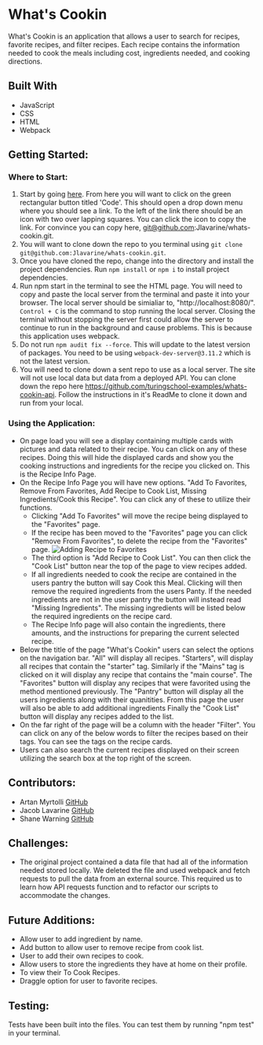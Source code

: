 # What's Cookin
What's Cookin is an application that allows a user to search for recipes, favorite recipes, and filter recipes. Each recipe contains the information needed to cook the meals including cost, ingredients needed, and cooking directions.

## Built With
  * JavaScript
  * CSS
  * HTML
  * Webpack

## Getting Started:

### Where to Start:

1. Start by going [here](https://github.com/Jlavarine/whats-cookin). From here you will want to click on the green rectangular button titled 'Code'. This should open a drop down menu where you should see a link. To the left of the link there should be an icon with two over lapping squares. You can click the icon to copy the link. For convince you can copy here, git@github.com:Jlavarine/whats-cookin.git.
2. You will want to clone down the repo to you terminal using `git clone git@github.com:Jlavarine/whats-cookin.git`.
3. Once you have cloned the repo, change into the directory and install the project dependencies. Run `npm install` or `npm i` to install project dependencies.
4. Run npm start in the terminal to see the HTML page. You will need to copy and paste the local server from the terminal and paste it into your browser. The local server should be simialiar to, "http://localhost:8080/". `Control + C` is the command to stop running the local server. Closing the terminal without stopping the server first could allow the server to continue to run in the background and cause problems. This is because this application uses webpack.
5. Do not run `npm audit fix --force`. This will update to the latest version of packages. You need to be using `webpack-dev-server@3.11.2` which is not the latest version.
6. You will need to clone down a sent repo to use as a local server. The site will not use local data but data from a deployed API. You can clone down the repo here https://github.com/turingschool-examples/whats-cookin-api. Follow the instructions in it's ReadMe to clone it down and run from your local.

### Using the Application:
*  On page load you will see a display containing multiple cards with pictures and data related to their recipe. You can click on any of these recipes. Doing this will hide the displayed cards and show you the cooking instructions and ingredients for the recipe you clicked on. This is the Recipe Info Page.
*  On the Recipe Info Page you will have new options. "Add To Favorites, Remove From Favorites, Add Recipe to Cook List, Missing Ingredients/Cook this Recipe". You can click any of these to utilize their functions.
    * Clicking "Add To Favorites" will move the recipe being displayed to the "Favorites" page.
    * If the recipe has been moved to the "Favorites" page you can click "Remove From Favorites", to delete the recipe from the "Favorites" page.
    ![Adding Recipe to Favorites](https://media1.giphy.com/media/iG9g7e0cmLr0CmHLfC/giphy.gif?cid=790b76115ad24309551fc0b48ef954c5552e52ed01042bbb&rid=giphy.gif&ct=g)
    * The third option is "Add Recipe to Cook List". You can then click the "Cook List" button near the top of the page to view recipes added.
    * If all ingredients needed to cook the recipe are contained in the users pantry the button will say Cook this Meal. Clicking will then remove the required ingredients from the users Panty. If the needed ingredients are not in the user pantry the button will instead read "Missing Ingredients". The missing ingredients will be listed below the required ingredients on the recipe card.
    * The Recipe Info page will also contain the ingredients, there amounts, and the instructions for preparing the current selected recipe.
* Below the title of the page "What's Cookin" users can select the options on the navigation bar. "All" will display all recipes. "Starters", will display all recipes that contain the "starter" tag. Similarly if the "Mains" tag is clicked on it will display any recipe that contains the "main course". The "Favorites" button will display any recipes that were favorited using the method mentioned previously. The "Pantry" button will display all the users ingredients along with their quanitities. From this page the user will also be able to add additional ingredients Finally the "Cook List" button will display any recipes added to the list.
* On the far right of the page will be a column with the header "Filter". You can click on any of the below words to filter the recipes based on their tags. You can see the tags on the recipe cards.
* Users can also search the current recipes displayed on their screen utilizing the search box at the top right of the screen.

## Contributors:
 * Artan Myrtolli [GitHub](https://github.com/artanmyrtolli)
 * Jacob Lavarine [GitHub](https://github.com/Jlavarine)
 * Shane Warning [GitHub](https://github.com/shanekwarning)

## Challenges:
  * The original project contained a data file that had all of the information needed stored locally. We deleted the file and used webpack and fetch requests to pull the data from an external source. This required us to learn how API requests function and to refactor our scripts to accommodate the changes.

## Future Additions:
 * Allow user to add ingredient by name.
 * Add button to allow user to remove recipe from cook list.
 * User to add their own recipes to cook.
 * Allow users to store the ingredients they have at home on their profile.
 * To view their To Cook Recipes.
 * Draggle option for user to favorite recipes.

## Testing:

Tests have been built into the files. You can test them by running "npm test" in your terminal.
